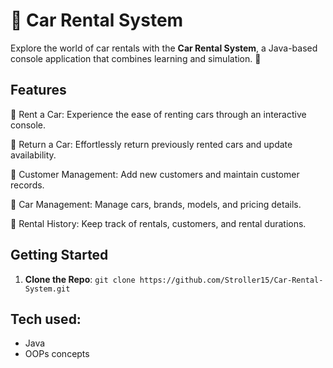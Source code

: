 # 🚗 Car Rental System

Explore the world of car rentals with the **Car Rental System**, a Java-based console application that combines learning and simulation. 🌟

## Features

🚀 Rent a Car: Experience the ease of renting cars through an interactive console.

🔁 Return a Car: Effortlessly return previously rented cars and update availability.

👥 Customer Management: Add new customers and maintain customer records.

🚗 Car Management: Manage cars, brands, models, and pricing details.

📝 Rental History: Keep track of rentals, customers, and rental durations.

## Getting Started

1. **Clone the Repo**: `git clone https://github.com/Stroller15/Car-Rental-System.git`

## Tech used:
 - Java
 - OOPs concepts
